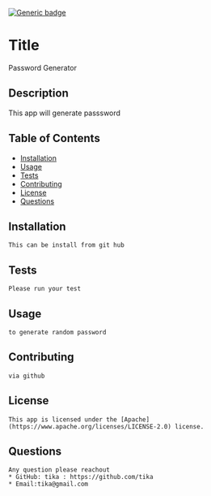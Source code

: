 
[![Generic badge](https://img.shields.io/badge/license-Apache-<COLOR>.svg)](#[Apache](https://www.apache.org/licenses/LICENSE-2.0))
    

# Title
Password Generator        

## Description
This app will generate passsword
## Table of Contents
* [Installation](#installation)
* [Usage](#usage)
* [Tests](#tests)
* [Contributing](#contributing)
* [License](#license)
* [Questions](#questions)

## Installation
    This can be install from git hub
## Tests
    Please run your test
## Usage
    to generate random password
## Contributing
    via github 
## License
    This app is licensed under the [Apache](https://www.apache.org/licenses/LICENSE-2.0) license.
## Questions
    Any question please reachout 
    * GitHub: tika : https://github.com/tika
    * Email:tika@gmail.com
      
